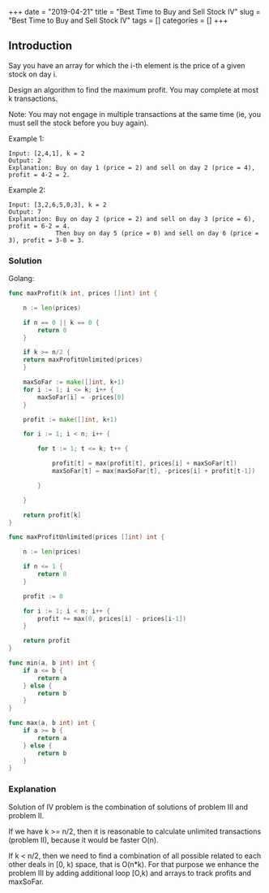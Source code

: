 +++
date = "2019-04-21"
title = "Best Time to Buy and Sell Stock IV"
slug = "Best Time to Buy and Sell Stock IV"
tags = []
categories = []
+++

## Introduction

Say you have an array for which the i-th element is the price of a given stock on day i.

Design an algorithm to find the maximum profit. You may complete at most k transactions.

Note:
You may not engage in multiple transactions at the same time (ie, you must sell the stock before you buy again).

Example 1:
```
Input: [2,4,1], k = 2
Output: 2
Explanation: Buy on day 1 (price = 2) and sell on day 2 (price = 4), profit = 4-2 = 2.
```

Example 2:
```
Input: [3,2,6,5,0,3], k = 2
Output: 7
Explanation: Buy on day 2 (price = 2) and sell on day 3 (price = 6), profit = 6-2 = 4.
             Then buy on day 5 (price = 0) and sell on day 6 (price = 3), profit = 3-0 = 3.
```


### Solution

Golang:
``` go
func maxProfit(k int, prices []int) int {

	n := len(prices)

	if n == 0 || k == 0 {
		return 0
	}

	if k >= n/2 {
    return maxProfitUnlimited(prices)
	}

	maxSoFar := make([]int, k+1)
	for i := 1; i <= k; i++ {
		maxSoFar[i] = -prices[0]
	}

	profit := make([]int, k+1)

	for i := 1; i < n; i++ {

		for t := 1; t <= k; t++ {

			profit[t] = max(profit[t], prices[i] + maxSoFar[t])
			maxSoFar[t] = max(maxSoFar[t], -prices[i] + profit[t-1])

		}

	}

	return profit[k]
}

func maxProfitUnlimited(prices []int) int {

    n := len(prices)

    if n <= 1 {
        return 0
    }

    profit := 0

    for i := 1; i < n; i++ {
        profit += max(0, prices[i] - prices[i-1])
    }

    return profit
}

func min(a, b int) int {
	if a <= b {
		return a
	} else {
		return b
	}
}

func max(a, b int) int {
	if a >= b {
		return a
	} else {
		return b
	}
}
```         

### Explanation

Solution of IV problem is the combination of solutions of problem III and problem II.

If we have k >= n/2, then it is reasonable to calculate unlimited transactions (problem II), because it would be faster O(n).

If k < n/2, then we need to find a combination of all possible related to each other deals in [0, k) space, that is O(n*k).
For that purpose we enhance the problem III by adding additional loop [O,k) and arrays to track profits and maxSoFar.
